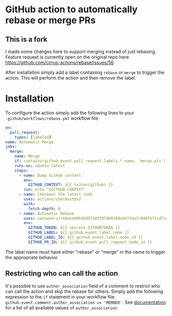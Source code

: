 # GitHub action to automatically rebase or merge PRs

## This is a fork

I made some changes here to support merging instead of just rebasing. Feature request is currently open on the original repo here: https://github.com/cirrus-actions/rebase/issues/56

After installation simply add a label containing `rebase` or `merge` to trigger the action. This will perform the action and then remove the label.

# Installation

To configure the action simply add the following lines to your `.github/workflows/rebase.yml` workflow file:

```yml
on:
  pull_request:
    types: [labeled]
name: Automatic Merge
jobs:
  merge:
    name: Merge
    if: contains(github.event.pull_request.labels.*.name, 'merge-pls') || contains(github.event.pull_request.labels.*.name, 'rebase-pls')
    runs-on: ubuntu-latest
    steps:
      - name: Dump GitHub context
        env:
          GITHUB_CONTEXT: ${{ toJson(github) }}
        run: echo "$GITHUB_CONTEXT"
      - name: Checkout the latest code
        uses: actions/checkout@v2
        with:
          fetch-depth: 0
      - name: Automatic Rebase
        uses: zacsweers/rebase@9b5b45f10f297d69269ad4734a7cdd87b71cd7ce
        env:
          GITHUB_TOKEN: ${{ secrets.GITHUBTOKEN }}
          GITHUB_LABEL: ${{ github.event.label.name }}
          GITHUB_LABEL_ID: ${{ github.event.label.node_id }}
          GITHUB_PR_ID: ${{ github.event.pull_request.node_id }}
```

The label name must have either "rebase" or "merge" in the name to trigger the appropriate behavior.

## Restricting who can call the action

It's possible to use `author_association` field of a comment to restrict who can call the action and skip the rebase for others. Simply add the following expression to the `if` statement in your workflow file: `github.event.comment.author_association == 'MEMBER'`. See [documentation](https://developer.github.com/v4/enum/commentauthorassociation/) for a list of all available values of `author_association`.
